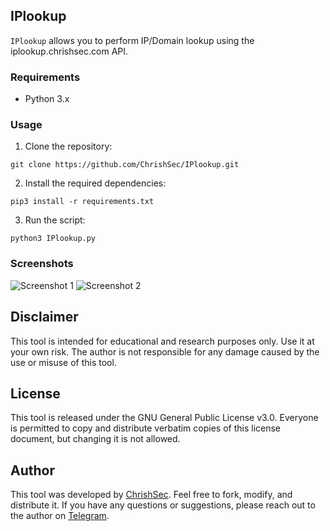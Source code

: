 ## IPlookup

`IPlookup` allows you to perform IP/Domain lookup using the iplookup.chrishsec.com API.

### Requirements
- Python 3.x

### Usage

1. Clone the repository:

```git clone https://github.com/ChrishSec/IPlookup.git```

2. Install the required dependencies:

```pip3 install -r requirements.txt```

3. Run the script:

```python3 IPlookup.py```

### Screenshots

![Screenshot 1](screenshots/screenshot_1.png)
![Screenshot 2](screenshots/screenshot_2.png)

## Disclaimer

This tool is intended for educational and research purposes only. Use it at your own risk. The author is not responsible for any damage caused by the use or misuse of this tool.

## License

This tool is released under the GNU General Public License v3.0. Everyone is permitted to copy and distribute verbatim copies of this license document, but changing it is not allowed.

## Author

This tool was developed by [ChrishSec](https://github.com/ChrishSec). Feel free to fork, modify, and distribute it. If you have any questions or suggestions, please reach out to the author on [Telegram](https://t.me/ChrishSec).

